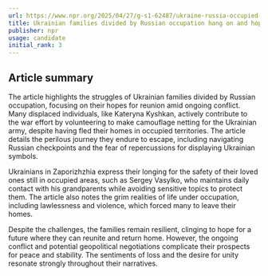 ```yaml
---
url: https://www.npr.org/2025/04/27/g-s1-62487/ukraine-russia-occupied-provinces-zaporizhzhia
title: Ukrainian families divided by Russian occupation hang on and hope to be reunited
publisher: npr
usage: candidate
initial_rank: 3
---
```

## Article summary
The article highlights the struggles of Ukrainian families divided by Russian occupation, focusing on their hopes for reunion amid ongoing conflict. Many displaced individuals, like Kateryna Kyshkan, actively contribute to the war effort by volunteering to make camouflage netting for the Ukrainian army, despite having fled their homes in occupied territories. The article details the perilous journey they endure to escape, including navigating Russian checkpoints and the fear of repercussions for displaying Ukrainian symbols. 

Ukrainians in Zaporizhzhia express their longing for the safety of their loved ones still in occupied areas, such as Sergey Vasylko, who maintains daily contact with his grandparents while avoiding sensitive topics to protect them. The article also notes the grim realities of life under occupation, including lawlessness and violence, which forced many to leave their homes. 

Despite the challenges, the families remain resilient, clinging to hope for a future where they can reunite and return home. However, the ongoing conflict and potential geopolitical negotiations complicate their prospects for peace and stability. The sentiments of loss and the desire for unity resonate strongly throughout their narratives.
